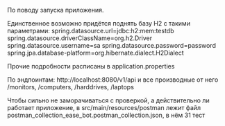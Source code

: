 По поводу запуска приложения.

Единственное возможно придётся поднять базу H2
с такими параметрами:
spring.datasource.url=jdbc:h2:mem:testdb
spring.datasource.driverClassName=org.h2.Driver
spring.datasource.username=sa
spring.datasource.password=password
spring.jpa.database-platform=org.hibernate.dialect.H2Dialect

Прочие подробности расписаны в application.properties

По эндпоинтам:
http://localhost:8080/v1/api и все производные от него /monitors, /computers, /harddrives, /laptops

Чтобы сильно не заморачиваться с проверкой, а действительно ли работает приложение, в src/main/resources/postman лежит файл
postman_collection_ease_bot.postman_collection.json, в нём 31 тест
